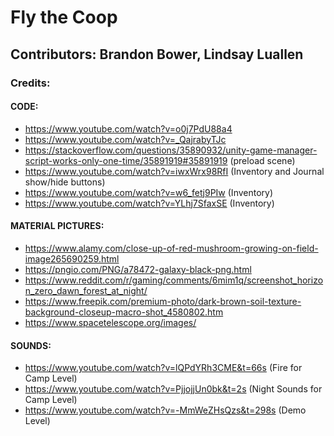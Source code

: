 # Fly the Coop
## Contributors: Brandon Bower, Lindsay Luallen
### Credits: 
#### CODE:
* https://www.youtube.com/watch?v=o0j7PdU88a4
* https://www.youtube.com/watch?v=_QajrabyTJc
* https://stackoverflow.com/questions/35890932/unity-game-manager-script-works-only-one-time/35891919#35891919 (preload scene)
* https://www.youtube.com/watch?v=iwxWrx98RfI (Inventory and Journal show/hide buttons)
* https://www.youtube.com/watch?v=w6_fetj9PIw (Inventory)
* https://www.youtube.com/watch?v=YLhj7SfaxSE (Inventory)
#### MATERIAL PICTURES: 
* https://www.alamy.com/close-up-of-red-mushroom-growing-on-field-image265690259.html
* https://pngio.com/PNG/a78472-galaxy-black-png.html
* https://www.reddit.com/r/gaming/comments/6mim1q/screenshot_horizon_zero_dawn_forest_at_night/
* https://www.freepik.com/premium-photo/dark-brown-soil-texture-background-closeup-macro-shot_4580802.htm
* https://www.spacetelescope.org/images/
#### SOUNDS:
* https://www.youtube.com/watch?v=lQPdYRh3CME&t=66s (Fire for Camp Level)
* https://www.youtube.com/watch?v=PjjojjUn0bk&t=2s (Night Sounds for Camp Level)
* https://www.youtube.com/watch?v=-MmWeZHsQzs&t=298s (Demo Level)

